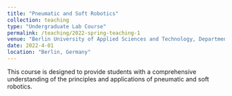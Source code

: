 ```yaml
---
title: "Pneumatic and Soft Robotics"
collection: teaching
type: "Undergraduate Lab Course"
permalink: /teaching/2022-spring-teaching-1
venue: "Berlin University of Applied Sciences and Technology, Department of Electrical Engineering"
date: 2022-4-01
location: "Berlin, Germany"
---
```


This course is designed to provide students with a comprehensive understanding of the principles and applications of pneumatic and soft robotics. 
